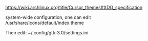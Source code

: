 https://wiki.archlinux.org/title/Cursor_themes#XDG_specification

system-wide configuration, one can edit /usr/share/icons/default/index.theme

Then edit:
~/.config/gtk-3.0/settings.ini
